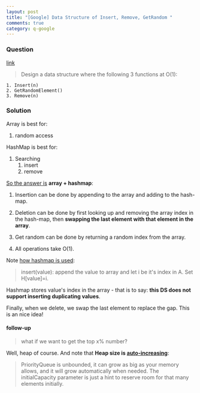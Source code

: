 ```yaml
---
layout: post
title: "[Google] Data Structure of Insert, Remove, GetRandom "
comments: true
category: q-google
---
```


### Question

[link](http://www.careercup.com/question?id=11353907)

> Design a data structure where the following 3 functions at O(1):

    1. Insert(n)
    2. GetRandomElement()
    3. Remove(n)

### Solution

Array is best for:

1. random access

HashMap is best for:

1. Searching
   1. insert
   1. remove

[So the answer is](http://stackoverflow.com/a/22083895) **array + hashmap**:

1. Insertion can be done by appending to the array and adding to the hash-map.

1. Deletion can be done by first looking up and removing the array index in the hash-map, then **swapping the last element with that element in the array**.

1. Get random can be done by returning a random index from the array.

1. All operations take O(1).

Note [how hashmap is used](http://stackoverflow.com/a/5684892):

> insert(value): append the value to array and let i be it's index in A. Set H[value]=i.

Hashmap stores value's index in the array - that is to say: **this DS does not support inserting duplicating values**.

Finally, when we delete, we swap the last element to replace the gap. This is an nice idea!

#### follow-up

> what if we want to get the top x% number?

Well, heap of course. And note that **Heap size is [auto-increasing](http://stackoverflow.com/a/9115884)**:

> PriorityQueue is unbounded, it can grow as big as your memory allows, and it will grow automatically when needed. The initialCapacity parameter is just a hint to reserve room for that many elements initially.
